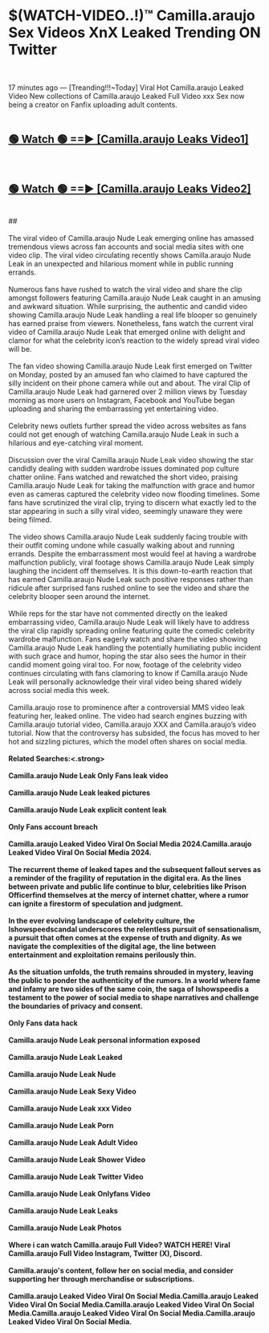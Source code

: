 # $(WATCH-VIDEO..!)™ Camilla.araujo Sex Videos XnX Leaked Trending ON Twitter<br>
<br>

17 minutes ago — [Treanding!!!~Today] Viral Hot Camilla.araujo Leaked Video New collections of Camilla.araujo Leaked Full Video xxx Sex now being a creator on Fanfix uploading adult contents.
<br>
 <br>

##  <a href="https://best2vid.blogspot.com?title=Camilla.araujo">🟢 Watch 🟢 ==► [Camilla.araujo Leaks Video1]</a><br>
  <br>

##  <a href="https://best2vid.blogspot.com?title=Camilla.araujo">🟢 Watch 🟢 ==► [Camilla.araujo Leaks Video2]</a><br>
  <br>
  ##
  <br>
  <br>
The viral video of Camilla.araujo Nude Leak emerging online has amassed tremendous views across fan accounts and social media sites with one video clip. The viral video circulating recently shows Camilla.araujo Nude Leak in an unexpected and hilarious moment while in public running errands.
<br><br>
Numerous fans have rushed to watch the viral video and share the clip amongst followers featuring Camilla.araujo Nude Leak caught in an amusing and awkward situation. While surprising, the authentic and candid video showing Camilla.araujo Nude Leak handling a real life blooper so genuinely has earned praise from viewers. Nonetheless, fans watch the current viral video of Camilla.araujo Nude Leak that emerged online with delight and clamor for what the celebrity icon’s reaction to the widely spread viral video will be.
<br><br>
The fan video showing Camilla.araujo Nude Leak first emerged on Twitter on Monday, posted by an amused fan who claimed to have captured the silly incident on their phone camera while out and about. The viral Clip of Camilla.araujo Nude Leak had garnered over 2 million views by Tuesday morning as more users on Instagram, Facebook and YouTube began uploading and sharing the embarrassing yet entertaining video.
<br><br>
Celebrity news outlets further spread the video across websites as fans could not get enough of watching Camilla.araujo Nude Leak in such a hilarious and eye-catching viral moment.
<br><br>
Discussion over the viral Camilla.araujo Nude Leak video showing the star candidly dealing with sudden wardrobe issues dominated pop culture chatter online. Fans watched and rewatched the short video, praising Camilla.araujo Nude Leak for taking the malfunction with grace and humor even as cameras captured the celebrity video now flooding timelines. Some fans have scrutinized the viral clip, trying to discern what exactly led to the star appearing in such a silly viral video, seemingly unaware they were being filmed.
<br><br>
The video shows Camilla.araujo Nude Leak suddenly facing trouble with their outfit coming undone while casually walking about and running errands. Despite the embarrassment most would feel at having a wardrobe malfunction publicly, viral footage shows Camilla.araujo Nude Leak simply laughing the incident off themselves. It is this down-to-earth reaction that has earned Camilla.araujo Nude Leak such positive responses rather than ridicule after surprised fans rushed online to see the video and share the celebrity blooper seen around the internet.
<br><br>
While reps for the star have not commented directly on the leaked embarrassing video, Camilla.araujo Nude Leak will likely have to address the viral clip rapidly spreading online featuring quite the comedic celebrity wardrobe malfunction. Fans eagerly watch and share the video showing Camilla.araujo Nude Leak handling the potentially humiliating public incident with such grace and humor, hoping the star also sees the humor in their candid moment going viral too. For now, footage of the celebrity video continues circulating with fans clamoring to know if Camilla.araujo Nude Leak will personally acknowledge their viral video being shared widely across social media this week.
<br><br>
Camilla.araujo rose to prominence after a controversial MMS video leak featuring her, leaked online. The video had search engines buzzing with Camilla.araujo tutorial video, Camilla.araujo XXX and Camilla.araujo’s video tutorial. Now that the controversy has subsided, the focus has moved to her hot and sizzling pictures, which the model often shares on social media.
<br><br>
<strong>Related Searches:<.strong>
<br><br>
Camilla.araujo Nude Leak Only Fans leak video
<br><br>
Camilla.araujo Nude Leak leaked pictures
<br><br>
Camilla.araujo Nude Leak explicit content leak
<br><br>
Only Fans account breach
<br><br>
Camilla.araujo Leaked Video Viral On Social Media 2024.Camilla.araujo Leaked Video Viral On Social Media 2024.
<br><br>
The recurrent theme of leaked tapes and the subsequent fallout serves as a reminder of the fragility of reputation in the digital era. As the lines between private and public life continue to blur, celebrities like Prison Officerfind themselves at the mercy of internet chatter, where a rumor can ignite a firestorm of speculation and judgment.
<br><br>
In the ever evolving landscape of celebrity culture, the Ishowspeedscandal underscores the relentless pursuit of sensationalism, a pursuit that often comes at the expense of truth and dignity. As we navigate the complexities of the digital age, the line between entertainment and exploitation remains perilously thin.
<br><br>
As the situation unfolds, the truth remains shrouded in mystery, leaving the public to ponder the authenticity of the rumors. In a world where fame and infamy are two sides of the same coin, the saga of Ishowspeedis a testament to the power of social media to shape narratives and challenge the boundaries of privacy and consent.
<br><br>
Only Fans data hack
<br><br>
Camilla.araujo Nude Leak personal information exposed
<br><br>
Camilla.araujo Nude Leak Leaked
<br><br>
Camilla.araujo Nude Leak Nude
<br><br>
Camilla.araujo Nude Leak Sexy Video
<br><br>
Camilla.araujo Nude Leak xxx Video
<br><br>
Camilla.araujo Nude Leak Porn
<br><br>
Camilla.araujo Nude Leak Adult Video
<br><br>
Camilla.araujo Nude Leak Shower Video
<br><br>
Camilla.araujo Nude Leak Twitter Video
<br><br>
Camilla.araujo Nude Leak Onlyfans Video
<br><br>
Camilla.araujo Nude Leak Leaks
<br><br>
Camilla.araujo Nude Leak Photos
<br><br>
Where i can watch Camilla.araujo Full Video? WATCH HERE! Viral Camilla.araujo Full Video Instagram, Twitter (X), Discord.
<br><br>
Camilla.araujo's content, follow her on social media, and consider supporting her through merchandise or subscriptions.
<br><br>
Camilla.araujo Leaked Video Viral On Social Media.Camilla.araujo Leaked Video Viral On Social Media.Camilla.araujo Leaked Video Viral On Social Media.Camilla.araujo Leaked Video Viral On Social Media.Camilla.araujo Leaked Video Viral On Social Media.